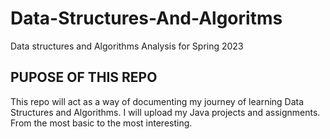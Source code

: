 # Data-Structures-And-Algoritms
Data structures and Algorithms Analysis for Spring 2023

## PUPOSE OF THIS REPO

This repo will act as a way of documenting my journey of learning Data Structures and Algorithms.
I will upload my Java projects and assignments. From the most basic to the most interesting.



